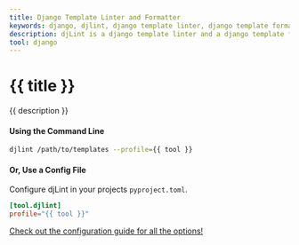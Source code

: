```yaml
---
title: Django Template Linter and Formatter
keywords: django, djlint, django template linter, django template formatter, format django templates
description: djLint is a django template linter and a django template formatter! Take advantage of the pre-build profile when linting and formatting your templates with djLint.
tool: django
---
```


# {{ title }}

{{ description }}

#### Using the Command Line

```bash
djlint /path/to/templates --profile={{ tool }}
```

#### Or, Use a Config File

Configure djLint in your projects `pyproject.toml`.

```toml
[tool.djlint]
profile="{{ tool }}"
```

<div class="box notification is-info is-light">
    <span class="icon is-large"><i class="fas fa-2x fa-arrow-circle-right"></i></span><div class="my-auto ml-3 is-inline-block"><a href="/docs/configuration/">Check out the configuration guide for all the options!</a></div>
</div>
